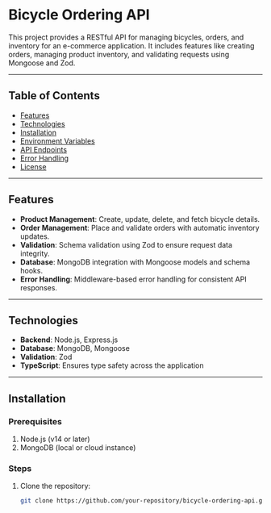 # Bicycle Ordering API

This project provides a RESTful API for managing bicycles, orders, and inventory for an e-commerce application. It includes features like creating orders, managing product inventory, and validating requests using Mongoose and Zod.

---

## Table of Contents
- [Features](#features)
- [Technologies](#technologies)
- [Installation](#installation)
- [Environment Variables](#environment-variables)
- [API Endpoints](#api-endpoints)
- [Error Handling](#error-handling)
- [License](#license)

---

## Features
- **Product Management**: Create, update, delete, and fetch bicycle details.
- **Order Management**: Place and validate orders with automatic inventory updates.
- **Validation**: Schema validation using Zod to ensure request data integrity.
- **Database**: MongoDB integration with Mongoose models and schema hooks.
- **Error Handling**: Middleware-based error handling for consistent API responses.

---

## Technologies
- **Backend**: Node.js, Express.js
- **Database**: MongoDB, Mongoose
- **Validation**: Zod
- **TypeScript**: Ensures type safety across the application

---

## Installation

### Prerequisites
1. Node.js (v14 or later)
2. MongoDB (local or cloud instance)

### Steps
1. Clone the repository:
   ```bash
   git clone https://github.com/your-repository/bicycle-ordering-api.git
